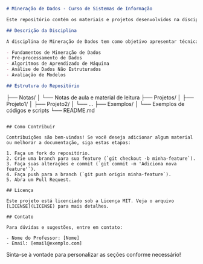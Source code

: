 ```markdown
# Mineração de Dados - Curso de Sistemas de Informação

Este repositório contém os materiais e projetos desenvolvidos na disciplina de Mineração de Dados do curso de Sistemas de Informação.

## Descrição da Disciplina

A disciplina de Mineração de Dados tem como objetivo apresentar técnicas e ferramentas para extrair conhecimento útil a partir de grandes volumes de dados. Ao longo do curso, abordaremos temas como:

- Fundamentos de Mineração de Dados
- Pré-processamento de Dados
- Algoritmos de Aprendizado de Máquina
- Análise de Dados Não Estruturados
- Avaliação de Modelos

## Estrutura do Repositório

```
├── Notas/
│   └── Notas de aula e material de leitura
├── Projetos/
│   ├── Projeto1/
│   ├── Projeto2/
│   └── ...
├── Exemplos/
│   └── Exemplos de códigos e scripts
└── README.md
```

## Como Contribuir

Contribuições são bem-vindas! Se você deseja adicionar algum material ou melhorar a documentação, siga estas etapas:

1. Faça um fork do repositório.
2. Crie uma branch para sua feature (`git checkout -b minha-feature`).
3. Faça suas alterações e commit (`git commit -m 'Adiciona nova feature'`).
4. Faça push para a branch (`git push origin minha-feature`).
5. Abra um Pull Request.

## Licença

Este projeto está licenciado sob a Licença MIT. Veja o arquivo [LICENSE](LICENSE) para mais detalhes.

## Contato

Para dúvidas e sugestões, entre em contato:

- Nome do Professor: [Nome]
- Email: [email@exemplo.com]
```

Sinta-se à vontade para personalizar as seções conforme necessário!
